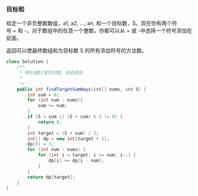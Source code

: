 ### 目标和
给定一个非负整数数组，a1, a2, ..., an, 和一个目标数，S。现在你有两个符号 + 和 -。对于数组中的任意一个整数，你都可以从 + 或 -中选择一个符号添加在前面。

返回可以使最终数组和为目标数 S 的所有添加符号的方法数。
```java
class Solution {
    /**
     * 转化成01背包问题，动态规划
     *
     */
    public int findTargetSumWays(int[] nums, int S) {
        int sum = 0;
        for (int num : nums){
            sum += num;
        }
        if (S > sum || (S + sum) % 2 != 0) {
            return 0;
        }
        int target = (S + sum) / 2;
        int[] dp = new int[target + 1];
        dp[0] = 1;
        for (int num : nums) {
            for (int i = target; i >= num; i--) {
                dp[i] += dp[i - num];
            }
        }
        return dp[target];
    }
}
```
